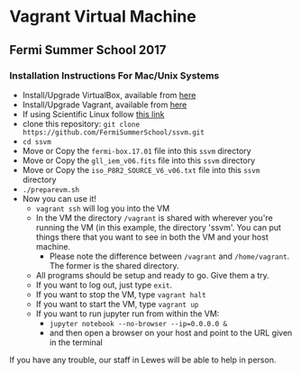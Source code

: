 # Vagrant Virtual Machine #
## Fermi Summer School 2017 ##

### Installation Instructions For Mac/Unix Systems ###
* Install/Upgrade VirtualBox, available from [here](https://www.virtualbox.org/wiki/Downloads)
* Install/Upgrade Vagrant, available from [here](https://www.vagrantup.com/downloads.html)
* If using Scientific Linux follow [this link](http://devopspy.com/devops/installing-vagrant-on-centos-7/)
* clone this repository: `git clone https://github.com/FermiSummerSchool/ssvm.git`
* `cd ssvm`
* Move or Copy the `fermi-box.17.01` file into this `ssvm` directory
* Move or Copy the `gll_iem_v06.fits` file into this `ssvm` directory
* Move or Copy the `iso_P8R2_SOURCE_V6_v06.txt` file into this `ssvm` directory
* `./preparevm.sh`
* Now you can use it!
    * `vagrant ssh` will log you into the VM
    * In the VM the directory `/vagrant` is shared with wherever you're running the VM (in this example, the directory 'ssvm'.  You can put things there that you want to see in both the VM and your host machine.
        * Please note the difference between `/vagrant` and `/home/vagrant`. The former is the shared directory.
    * All programs should be setup and ready to go.  Give them a try.
    * If you want to log out, just type `exit`.
    * If you want to stop the VM, type `vagrant halt`
    * If you want to start the VM, type `vagrant up`
    * If you want to run jupyter run from within the VM:
        * `jupyter notebook --no-browser --ip=0.0.0.0 &`
        * and then open a browser on your host and point to the URL given in the terminal

If you have any trouble, our staff in Lewes will be able to help in person.
